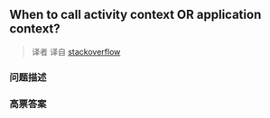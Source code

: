 ## When to call activity context OR application context?

> 译者 译自 [stackoverflow](http://stackoverflow.com/questions/7298731/when-to-call-activity-context-or-application-context) 

### 问题描述 

### 高票答案 

